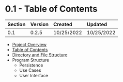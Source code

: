 # 0.1 - Table of Contents

| Section | Version | Created    | Updated    |
| :------ | :------ | :--------- | :--------- |
| 0.1     | 0.2.5   | 10/25/2022 | 10/25/2022 |

- [Project Overview](00_design_overview.md)
- [Table of Contents](01_table_of_contents.md)
- [Directory and File Structure](02_directory_and_file_structure.md)
- Program Structure
    - Persistence
    - Use Cases
    - User Interface